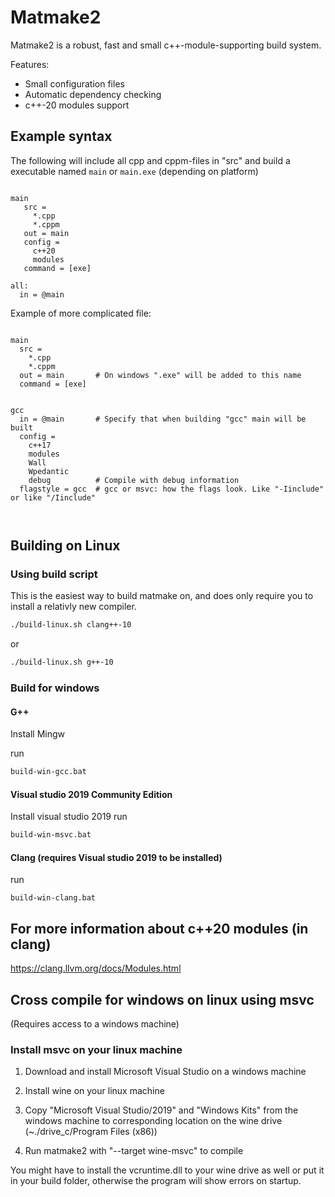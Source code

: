 Matmake2
============================

Matmake2 is a robust, fast and small c++-module-supporting build system.

Features:
* Small configuration files
* Automatic dependency checking
* c++-20 modules support

Example syntax
----------------

The following will include all cpp and cppm-files in "src" and
build a executable named `main` or `main.exe`  (depending on platform)

```make

main
   src =
     *.cpp
     *.cppm
   out = main
   config =
     c++20
     modules
   command = [exe]
    
all:
  in = @main

```


Example of more complicated file:

```make

main
  src =
    *.cpp
    *.cppm
  out = main       # On windows ".exe" will be added to this name
  command = [exe]
  

gcc
  in = @main       # Specify that when building "gcc" main will be built
  config =
    c++17
    modules
    Wall
    Wpedantic
    debug          # Compile with debug information
  flagstyle = gcc  # gcc or msvc: how the flags look. Like "-Iinclude" or like "/Iinclude"
    
  

```

Building on Linux
------------------
### Using build script

This is the easiest way to build matmake on, and does only require you to
install a relativly new compiler.

```bash
./build-linux.sh clang++-10
```

or

```bash
./build-linux.sh g++-10
```

### Build for windows

#### G++
Install Mingw

run

```bat
build-win-gcc.bat
```

#### Visual studio 2019 Community Edition
Install visual studio 2019
run 

```bat
build-win-msvc.bat
```

#### Clang (requires Visual studio 2019 to be installed)

run
```
build-win-clang.bat
```


For more information about c++20 modules (in clang)
---------------------------------------------------

https://clang.llvm.org/docs/Modules.html



Cross compile for windows on linux using msvc
---------------------------------------------

(Requires access to a windows machine)

### Install msvc on your linux machine
 1. Download and install Microsoft Visual Studio on a windows machine
 2. Install wine on your linux machine
 2. Copy "Microsoft Visual Studio/2019" and "Windows Kits" from the windows
       machine to corresponding location on the wine drive
       (~./drive_c/Program Files (x86))
       
 3. Run matmake2 with "--target wine-msvc" to compile

You might have to install the vcruntime.dll to your wine drive as well or put it
 in your build folder, otherwise the program will show errors on startup.
 
